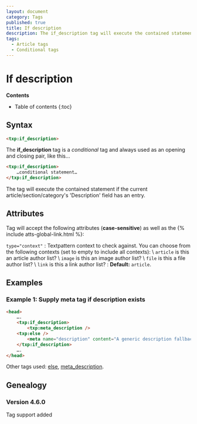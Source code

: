 ```yaml
---
layout: document
category: Tags
published: true
title: If description
description: The if_description tag will execute the contained statement if the current article/section/category's 'Description' field has an entry.
tags:
  - Article tags
  - Conditional tags
---
```


# If description

**Contents**

* Table of contents
{:toc}

## Syntax

~~~ html
<txp:if_description>
~~~

The **if_description** tag is a *conditional* tag and always used as an opening and closing pair, like this…

~~~ html
<txp:if_description>
    …conditional statement…
</txp:if_description>
~~~

The tag will execute the contained statement if the current article/section/category's 'Description' field has an entry.

## Attributes

Tag will accept the following attributes (**case-sensitive**) as well as the {% include atts-global-link.html %}:

`type="context"`
: Textpattern context to check against. You can choose from the following contexts (set to empty to include all contexts): \\
`article` is this an article author list? \\
`image` is this an image author list? \\
`file` is this a file author list? \\
`link` is this a link author list?
: **Default:** `article`.

## Examples

### Example 1: Supply meta tag if description exists

~~~ html
<head>
    ….
    <txp:if_description>
        <txp:meta_description />
    <txp:else />
        <meta name="description" content="A generic description fallback, possibly about bacon." />
    </txp:if_description>
    ….
</head>
~~~

Other tags used: [else](/tags/else), [meta_description](/tags/meta_description).

## Genealogy

### Version 4.6.0

Tag support added
